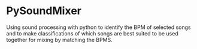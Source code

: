 # PySoundMixer
Using sound processing with python to identify the BPM of selected songs and to make classifications of which songs are best suited to be used together for mixing by matching the BPMS.
